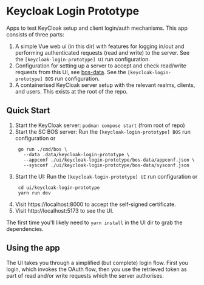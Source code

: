 # Keycloak Login Prototype

Apps to test KeyCloak setup and client login/auth mechanisms.
This app consists of three parts:

1. A simple Vue web ui (in this dir) with features for logging in/out and performing authenticated requests (read and write) to the server. See the `[keycloak-login-prototype] UI` run configuration.
2. Configuration for setting up a server to accept and check read/write requests from this UI, see [bos-data](./bos-data). See the `[keycloak-login-prototype] BOS` run configuration.
3. A containerised KeyCloak server setup with the relevant realms, clients, and users. This exists at the root of the repo.

## Quick Start

1. Start the KeyCloak server: `podman compose start` (from root of repo)
2. Start the SC BOS server: Run the `[keycloak-login-prototype] BOS` run configuration or 
   ```shell
    go run ./cmd/bos \
      --data .data/keycloak-login-prototype \
      --appconf ./ui/keycloak-login-prototype/bos-data/appconf.json \
      --sysconf ./ui/keycloak-login-prototype/bos-data/sysconf.json
   ```
3. Start the UI: Run the `[keycloak-login-prototype] UI` run configuration or
   ```shell
    cd ui/keycloak-login-prototype
    yarn run dev
   ```
4. Visit https://localhost:8000 to accept the self-signed certificate.
5. Visit http://localhost:5173 to see the UI.

The first time you'll likely need to `yarn install` in the UI dir to grab the dependencies.

## Using the app

The UI takes you through a simplified (but complete) login flow. First you login, which invokes the OAuth flow, then you use the retrieved token as part of read and/or write requests which the server authorises.
